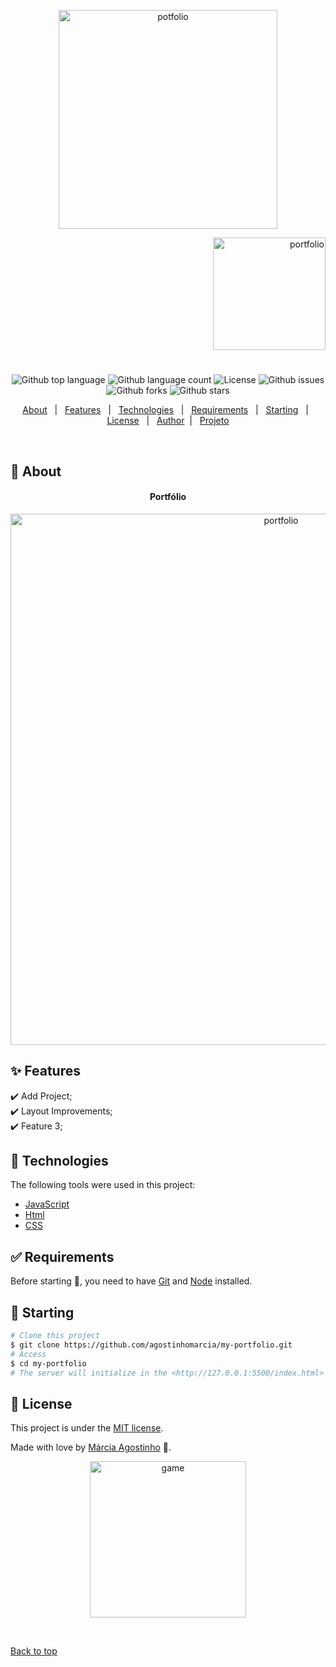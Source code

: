 <p align="center">
   <img src="https://media.giphy.com/media/nuVOFZ2P6m7ou4JrLy/giphy.gif" alt="potfolio" width="350"/>
</p>

<p align="right">
   <img src="https://media.giphy.com/media/ltaYl5hg5dgxe59Q4L/giphy.gif" alt="portfolio" width="180"/>
</p>

<h1 align="center"></h1>

<p align="center">
  <img alt="Github top language" src="https://img.shields.io/github/languages/top/agostinhomarcia/my-portfolio?color=8B008B">

  <img alt="Github language count" src="https://img.shields.io/github/languages/count/agostinhomarcia/my-portfolio?color=8B008B">

  <!-- <img alt="Repository size" src="https://img.shields.io/agostinhomarcia/jogo-da-velha?color=008B8B"> -->

  <img alt="License" src="https://img.shields.io/github/license/agostinhomarcia/my-portfolio?color=8B008B">

   <img alt="Github issues" src="https://img.shields.io/github/issues/agostinhomarcia/my-portfolio?color=8B008B" />

   <img alt="Github forks" src="https://img.shields.io/github/forks/agostinhomarcia/my-portfolio?color=8B008B" />

   <img alt="Github stars" src="https://img.shields.io/github/stars/agostinhomarcia/my-portfolio?color=8B008B" /> 
</p>

<p align="center">
  <a href="#dart-about">About</a> &#xa0; | &#xa0; 
  <a href="#sparkles-features">Features</a> &#xa0; | &#xa0;
  <a href="#rocket-technologies">Technologies</a> &#xa0; | &#xa0;
  <a href="#white_check_mark-requirements">Requirements</a> &#xa0; | &#xa0;
  <a href="#checkered_flag-starting">Starting</a> &#xa0; | &#xa0;
  <a href="#memo-license">License</a> &#xa0; | &#xa0;
  <a href="https://github.com/agostinhomarcia" target="_blank">Author</a>&#xa0; | &#xa0
  <a href="https://my-portfolio-plum-alpha.vercel.app/" target="_blank" rel="noopener noreferrer">Projeto</a>
</p>

<br>

## :dart: About

<h4 align="center"> Portfólio</h4>

<p align="center">
   <img src="./src/img/port-dev.gif" alt="portfolio" width="850"/>
</p>

## :sparkles: Features

:heavy_check_mark: Add Project;\
:heavy_check_mark: Layout Improvements;\
:heavy_check_mark: Feature 3;

## :rocket: Technologies

The following tools were used in this project:

- [JavaScript](https://developer.mozilla.org/pt-BR/docs/Web/JavaScript)
- [Html](https://developer.mozilla.org/pt-BR/docs/Web/HTML/Element/html/)
- [CSS](https://developer.mozilla.org/pt-BR/docs/Web/CSS)

## :white_check_mark: Requirements

Before starting :checkered_flag:, you need to have [Git](https://git-scm.com) and [Node](https://nodejs.org/en/) installed.

## :checkered_flag: Starting

```bash
# Clone this project
$ git clone https://github.com/agostinhomarcia/my-portfolio.git
# Access
$ cd my-portfolio
# The server will initialize in the <http://127.0.0.1:5500/index.html>
```

## :memo: License

This project is under the [MIT license](./License).

Made with love by [Márcia Agostinho](https://github.com/agostinhomarcia) 🚀.

<p align="center">
   <img src="https://media.giphy.com/media/tYQlLPqklhfGtmsGCE/giphy.gif" alt="game" width="250"/>
</p>

&#xa0;

<a href="#top">Back to top </a>
